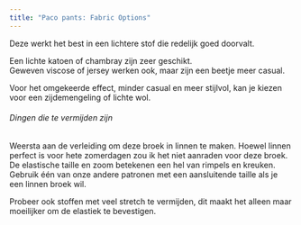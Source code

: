 ```yaml
---
title: "Paco pants: Fabric Options"
---
```


Deze werkt het best in een lichtere stof die redelijk goed doorvalt.

Een lichte katoen of chambray zijn zeer geschikt.  
Geweven viscose of jersey werken ook, maar zijn een beetje meer casual.

Voor het omgekeerde effect, minder casual en meer stijlvol, kan je kiezen voor een zijdemengeling of lichte wol.

<Tip>

###### Dingen die te vermijden zijn

Weersta aan de verleiding om deze broek in linnen te maken.
Hoewel linnen perfect is voor hete zomerdagen zou ik het niet aanraden voor deze broek. De elastische taille en zoom betekenen een hel van rimpels en kreuken.
Gebruik één van onze andere patronen met een aansluitende taille als je een linnen broek wil.

Probeer ook stoffen met veel stretch te vermijden, dit maakt het alleen maar moeilijker om de elastiek te bevestigen.

</Tip>
